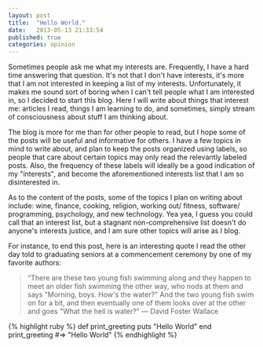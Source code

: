 ```yaml
---
layout: post
title:  "Hello World."
date:   2013-05-13 21:33:54
published: true
categories: opinion
---
```


Sometimes people ask me what my interests are. Frequently, I have a hard time answering that question. 
It's not that I don't have interests, it's more that I am not interested in keeping a list of my 
interests. Unfortunately, it makes me sound sort of boring when I can't tell people what I am 
interested in, so I decided to start this blog. Here I will write about things that interest me: 
articles I read, things I am learning to do, and sometimes, simply stream of consciousness about 
stuff I am thinking about.

The blog is more for me than for other people to read, but I hope some of the posts will be useful 
and informative for others. I have a few topics in mind to write about, and plan to keep the posts 
organized using labels, so people that care about certain topics may only read the relevantly labeled 
posts. Also, the frequency of these labels will ideally be a good indication of my "interests", and 
become the aforementioned interests list that I am so disinterested in. 

As to the content of the posts, some of the topics I plan on writing about include: wine, finance, 
cooking, religion, working out/ fitness, software/ programming, psychology, and new technology. 
Yea yea, I guess you could call that an interest list, but a stagnant non-comprehensive list 
doesn't do anyone's interests justice, and I am sure other topics will arise as I blog. 

For instance, to end this post, here is an interesting quote I read the other day told to graduating 
seniors at a commencement ceremony by one of my favorite authors:

> “There are these two young fish swimming along and they happen to meet 
> an older fish swimming the other way, who nods at them and says 
> "Morning, boys. How's the water?" And the two young fish swim on for a 
> bit, and then eventually one of them looks over at the other and goes 
> "What the hell is water?"
> ― David Foster Wallace

{% highlight ruby %}
def print_greeting
  puts "Hello World"
end
print_greeting
#=> "Hello World"
{% endhighlight %}

